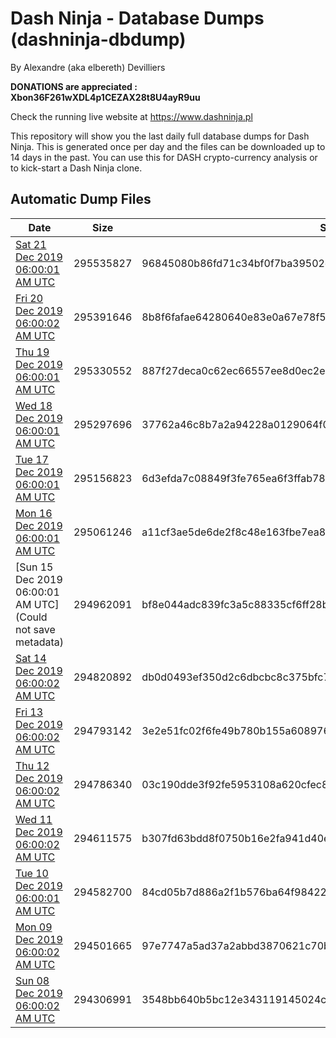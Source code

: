 # Dash Ninja - Database Dumps (dashninja-dbdump)
By Alexandre (aka elbereth) Devilliers

**DONATIONS are appreciated : Xbon36F261wXDL4p1CEZAX28t8U4ayR9uu**

Check the running live website at https://www.dashninja.pl

This repository will show you the last daily full database dumps for Dash Ninja. This is generated once per day and the files can be downloaded up to 14 days in the past.
You can use this for DASH crypto-currency analysis or to kick-start a Dash Ninja clone.


## Automatic Dump Files
| Date | Size | SHA256 |
|--|--|--|
| [Sat 21 Dec 2019 06:00:01 AM UTC](https://transfer.sh/CwuoW/dashninja-dbdump-20191221070001.tar.bz2) | 295535827 | 96845080b86fd71c34bf0f7ba39502d14a6fba8dcf76b3777a8308362607cc7b | 
| [Fri 20 Dec 2019 06:00:02 AM UTC](https://transfer.sh/15i2vY/dashninja-dbdump-20191220070002.tar.bz2) | 295391646 | 8b8f6fafae64280640e83e0a67e78f5e432c92a8fa011cbd86b25279c91bf304 | 
| [Thu 19 Dec 2019 06:00:01 AM UTC](https://transfer.sh/oIPF7/dashninja-dbdump-20191219070001.tar.bz2) | 295330552 | 887f27deca0c62ec66557ee8d0ec2e229ac83186ef41fa438eea7b5994804e6d | 
| [Wed 18 Dec 2019 06:00:01 AM UTC](https://transfer.sh/bH97Z/dashninja-dbdump-20191218070001.tar.bz2) | 295297696 | 37762a46c8b7a2a94228a0129064f0a880bebe957eb5d63f227ca3e0b4d4863e | 
| [Tue 17 Dec 2019 06:00:01 AM UTC](https://transfer.sh/dwFG1/dashninja-dbdump-20191217070001.tar.bz2) | 295156823 | 6d3efda7c08849f3fe765ea6f3ffab78ca129507ac9de1d7b3da4579d14f8005 | 
| [Mon 16 Dec 2019 06:00:01 AM UTC](https://transfer.sh/RZEcn/dashninja-dbdump-20191216070001.tar.bz2) | 295061246 | a11cf3ae5de6de2f8c48e163fbe7ea8b80c95cc7168315dc1c01d7f6acb9ae18 | 
| [Sun 15 Dec 2019 06:00:01 AM UTC](Could not save metadata) | 294962091 | bf8e044adc839fc3a5c88335cf6ff28ba0e2b95c0d692b717478fdad679f6630 | 
| [Sat 14 Dec 2019 06:00:02 AM UTC](https://transfer.sh/12BXlb/dashninja-dbdump-20191214070002.tar.bz2) | 294820892 | db0d0493ef350d2c6dbcbc8c375bfc718584b4a61cc1c8a27d6ca9e795e4d6b4 | 
| [Fri 13 Dec 2019 06:00:02 AM UTC]() | 294793142 | 3e2e51fc02f6fe49b780b155a6089761577b85da0331aa1950889f9d4ee1e756 | 
| [Thu 12 Dec 2019 06:00:02 AM UTC](https://transfer.sh/4ds7M/dashninja-dbdump-20191212070002.tar.bz2) | 294786340 | 03c190dde3f92fe5953108a620cfec83e2f32e9ab4d34ac1e028116d20871d69 | 
| [Wed 11 Dec 2019 06:00:02 AM UTC](https://transfer.sh/C8hBM/dashninja-dbdump-20191211070002.tar.bz2) | 294611575 | b307fd63bdd8f0750b16e2fa941d40e625671310c4b7a59a8358795dd5ae1c45 | 
| [Tue 10 Dec 2019 06:00:01 AM UTC]() | 294582700 | 84cd05b7d886a2f1b576ba64f98422bed52bb7dbd11c6f6460523ebe41c4dd6b | 
| [Mon 09 Dec 2019 06:00:02 AM UTC](https://transfer.sh/IMOTi/dashninja-dbdump-20191209070002.tar.bz2) | 294501665 | 97e7747a5ad37a2abbd3870621c70bd3467fe1419596cc706a2ed6ea6fcf64c3 | 
| [Sun 08 Dec 2019 06:00:02 AM UTC](https://transfer.sh/P3UoD/dashninja-dbdump-20191208070002.tar.bz2) | 294306991 | 3548bb640b5bc12e343119145024c7e8ac8e94740d90889fdb8f291337a76cef | 
